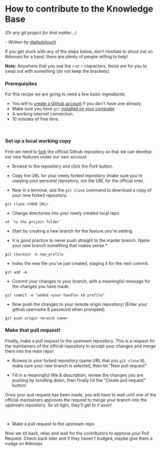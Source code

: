 # How to contribute to the Knowledge Base

*(Or any git project for that matter...)*

*- Written by [@phulelouch](https://www.linkedin.com/in/harvey-spec-a7a865209/)*

If you get stuck with any of the steps below, don't hesitate to shout out on #devops for a hand, there are plenty of people willing to help!

**Note:** Anywhere that you see the `<` or `>` characters, those are for you to swap out with something (do not keep the brackets).


### Prerequisites
For this recipe we are going to need a few basic ingredients:
* You will to [create a Github account](https://github.com/join) if you don't have one already.
* Make sure you have `git` [installed on your computer](https://gist.github.com/derhuerst/1b15ff4652a867391f03).
* A working internet connection.
* 10 minutes of free time.

<br class="spacer"/>


### Set up a local working copy
First we need to [fork](https://help.github.com/en/articles/fork-a-repo) the official Github repository so that we can develop our new features under our own account.

* Browse to the repository and click the *Fork* button.

* Copy the URL for your newly forked repository (make sure you're copying your personal repository, not the URL for the official one).

* Now in a terminal, use the `git clone` command to download a copy of your new forked repository.
```
git clone <YOUR URL>
```

* Change directories into your newly created local repo
```
cd `to the project folder`
```



* Start by creating a new branch for the feature you're adding.

* It is good practice to never push straight to the master branch. Name your new branch something that makes sense.*
```
git checkout -b new_profile
```

* Index the new file you've just created, staging it for the next commit.
```
git add -A
```

* Commit your changes to your branch, with a meaningful message for the changes you have made.
```
git commit -m "added <your handle> kb profile"
```

* Now push the changes to your remote origin repository! (Enter your github username & password when prompted)
```
git push origin <branch name>
```


### Make that pull request!

Finally, make a pull request to the upstream repository. This is a request for the maintainers of the official repository to accept your changes and merge them into the main repo!

* Browse to your forked repository (same URL that you `git clone`'d), make sure your new branch is selected, then hit "New pull request"

* Fill in a meaningful title & description, review the changes you are pushing by scrolling down, then finally hit the "Create pull request" button!

Once your pull request has been made, you will have to wait until one of the official maintainers approves the request to merge your branch into the upstream repository. So sit tight, they'll get to it soon!

<br class="spacer"/>


* Make a pull request to the upstream repo

Now we sit back, relax and wait for the contributors to approve your Pull Request.
Check back later and if they haven't budged, maybe give them a nudge on #devops
